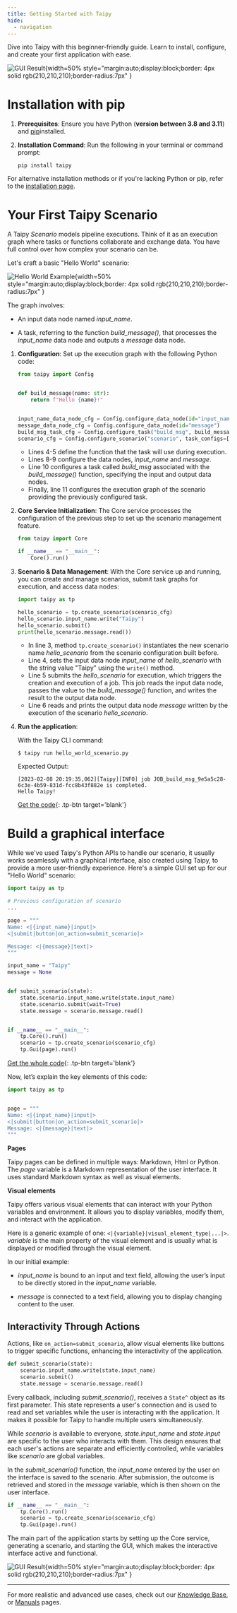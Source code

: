 ```yaml
---
title: Getting Started with Taipy
hide:
  - navigation
---
```


Dive into Taipy with this beginner-friendly guide. Learn to install, configure, and create your 
first application with ease.

![GUI Result](result.png){width=50% style="margin:auto;display:block;border: 4px solid rgb(210,210,210);border-radius:7px" }


# Installation with pip

1. **Prerequisites**: Ensure you have Python (**version between 3.8 and 3.11**) and 
    [pip](https://pip.pypa.io)installed.

2. **Installation Command**: Run the following in your terminal or command prompt:
    ``` console
    pip install taipy
    ```

For alternative installation methods or if you're lacking Python or pip, refer to the 
[installation page](../installation/index.md).

# Your First Taipy Scenario

A Taipy *Scenario* models pipeline executions. Think of it as an execution graph where tasks or 
functions collaborate and exchange data. You have full control over how complex your scenario 
can be.

Let's craft a basic "Hello World" scenario:

![Hello World Example](hello_world.svg){width=50% style="margin:auto;display:block;border: 4px solid rgb(210,210,210);border-radius:7px" }

The graph involves:

- An input data node named *input_name*.

- A task, referring to the function *build_message()*, that processes the *input_name* data node 
    and outputs a *message* data node.

1. **Configuration**: Set up the execution graph with the following Python code:

    ```python linenums="1"
    from taipy import Config
    
    
    def build_message(name: str):
        return f"Hello {name}!"
    
    
    input_name_data_node_cfg = Config.configure_data_node(id="input_name")
    message_data_node_cfg = Config.configure_data_node(id="message")
    build_msg_task_cfg = Config.configure_task("build_msg", build_message, input_name_data_node_cfg, message_data_node_cfg)
    scenario_cfg = Config.configure_scenario("scenario", task_configs=[build_msg_task_cfg])
    ```

    - Lines 4-5 define the function that the task will use during execution.
    - Lines 8-9 configure the data nodes, *input_name* and *message*.
    - Line 10 configures a task called *build_msg* associated with the *build_message()*
      function, specifying the input and output data nodes.
    - Finally, line 11 configures the execution graph of the scenario providing 
      the previously configured task.

2. **Core Service Initialization**: The Core service processes the configuration of the previous 
    step to set up the scenario management feature.

    ```python linenums="1"
    from taipy import Core
    
    if __name__ == "__main__":
        Core().run()
    ```

3. **Scenario & Data Management**: With the Core service up and running, you can create
    and manage scenarios, submit task graphs for execution, and access data nodes:
    ```python linenums="1"
    import taipy as tp
    
    hello_scenario = tp.create_scenario(scenario_cfg)
    hello_scenario.input_name.write("Taipy")
    hello_scenario.submit()
    print(hello_scenario.message.read())
    ```
   
    - In line 3, method `tp.create_scenario()` instantiates the new scenario name 
        *hello_scenario* from the scenario configuration built before.
    - Line 4, sets the input data node *input_name* of *hello_scenario* with the string value 
        "Taipy" using the `write()` method.
    - Line 5 submits the *hello_scenario* for execution, which triggers the creation and 
        execution of a job. This job reads the input data node, passes the value to the 
        *build_message()* function, and writes the result to the output data node.
    - Line 6 reads and prints the output data node *message* written by the execution of the 
        scenario *hello_scenario*.

4. **Run the application**: 

    With the Taipy CLI command:

    ``` console
    $ taipy run hello_world_scenario.py
    ```

    Expected Output:
    ``` console
    [2023-02-08 20:19:35,062][Taipy][INFO] job JOB_build_msg_9e5a5c28-6c3e-4b59-831d-fcc8b43f882e is completed.
    Hello Taipy!
    ```

    [Get the code](./hello_world_scenario.py){: .tp-btn target='blank'}

# Build a graphical interface

While we've used Taipy's Python APIs to handle our scenario, it usually works seamlessly with a 
graphical interface, also created using Taipy, to provide a more user-friendly experience. 
Here's a simple GUI set up for our "Hello World" scenario:

```python linenums="1"
import taipy as tp

# Previous configuration of scenario
...

page = """
Name: <|{input_name}|input|>
<|submit|button|on_action=submit_scenario|>

Message: <|{message}|text|>
"""

input_name = "Taipy"
message = None


def submit_scenario(state):
    state.scenario.input_name.write(state.input_name)
    state.scenario.submit(wait=True)
    state.message = scenario.message.read()


if __name__ == "__main__":
    tp.Core().run()
    scenario = tp.create_scenario(scenario_cfg)
    tp.Gui(page).run()
```

[Get the whole code](./hello_world.py){: .tp-btn target='blank'}

Now, let’s explain the key elements of this code:

```python
import taipy as tp


page = """
Name: <|{input_name}|input|>
<|submit|button|on_action=submit_scenario|>
Message: <|{message}|text|>
"""
```

**Pages**

Taipy pages can be defined in multiple ways: Markdown, Html or Python. The *page* 
variable is a Markdown representation of the user interface. 
It uses standard Markdown syntax as well as visual elements.

**Visual elements**

Taipy offers various visual elements that can interact with your Python variables and 
environment. It allows you to display variables, modify them, and interact with the application.

Here is a generic example of one: `<|{variable}|visual_element_type|...|>`. *variable* is 
the main property of the visual element and is usually what is displayed or modified through the 
visual element.

In our initial example: 

- *input_name* is bound to an input and text field, allowing the user’s input to be directly 
    stored in the *input_name* variable.

- *message* is connected to a text field, allowing you to display changing content to the user.

## Interactivity Through Actions

Actions, like `on_action=submit_scenario`, allow visual elements like buttons to trigger 
specific functions, enhancing the interactivity of the application.

```python
def submit_scenario(state):
    scenario.input_name.write(state.input_name)
    scenario.submit()
    state.message = scenario.message.read()
```

Every callback, including *submit_scenario()*, receives a `State^` object as its first parameter. 
This state represents a user's connection and is used to read and set variables while 
the user is interacting with the application. It makes it possible for Taipy to handle multiple 
users simultaneously.

While *scenario* is available to everyone, *state.input_name* and 
*state.input* are specific to the user who interacts with them. This design ensures that each 
user's actions are separate and efficiently controlled, while variables like *scenario* are 
global variables.


In the *submit_scenario()* function, the *input_name* entered by the user on the interface is 
saved to the scenario. After submission, the outcome is retrieved and stored in the *message* 
variable, which is then shown on the user interface.

```python
if __name__ == "__main__":
    tp.Core().run()
    scenario = tp.create_scenario(scenario_cfg)
    tp.Gui(page).run()
```

The main part of the application starts by setting up the Core service, generating a scenario, 
and starting the GUI, which makes the interactive interface active and functional.

![GUI Result](result.png){width=50% style="margin:auto;display:block;border: 4px solid rgb(210,210,210);border-radius:7px" }

---

For more realistic and advanced use cases, check out our 
[Knowledge Base](../knowledge_base/index.md), or [Manuals](../manuals/index.md) pages.
